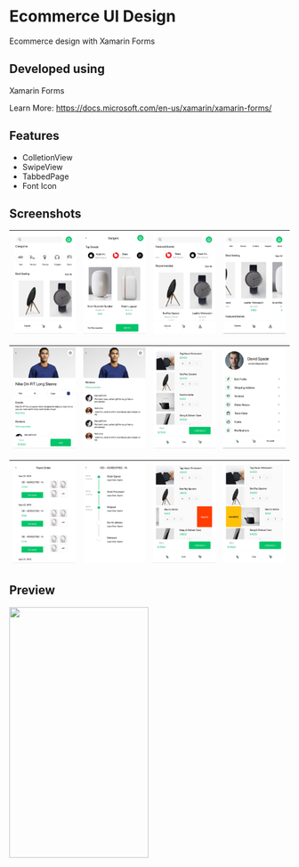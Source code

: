# Ecommerce UI Design
Ecommerce design with Xamarin Forms

## Developed using 
Xamarin Forms 

Learn More: https://docs.microsoft.com/en-us/xamarin/xamarin-forms/

## Features
* ColletionView
* SwipeView
* TabbedPage
* Font Icon

## Screenshots

![Xamarin ScreenShots](Screenshots/1.jpeg) | ![Xamarin ScreenShots](Screenshots/2.jpeg) | ![Xamarin ScreenShots](Screenshots/3.jpeg) | ![Xamarin ScreenShots](Screenshots/4.jpeg) 
-----------------------------------|------------------------------------|-----------------------------------|-----------------------------------
                         
![Xamarin ScreenShots](Screenshots/5.jpeg) | ![Xamarin ScreenShots](Screenshots/6.jpeg) | ![Xamarin ScreenShots](Screenshots/7.jpeg) | ![Xamarin ScreenShots](Screenshots/8.jpeg) 
-----------------------------------|------------------------------------|-----------------------------------|-----------------------------------

![Xamarin ScreenShots](Screenshots/9.jpeg) | ![Xamarin ScreenShots](Screenshots/10.jpeg) | ![Xamarin ScreenShots](Screenshots/11.jpeg) | ![Xamarin ScreenShots](Screenshots/12.jpeg) 
-----------------------------------|------------------------------------|-----------------------------------|-----------------------------------


## Preview
<img src="Screenshots/preview.gif" width="250" height="450">

